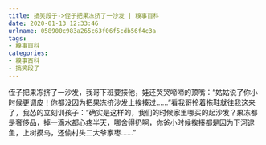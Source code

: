 ```yaml
---
title: 搞笑段子->侄子把果冻挤了一沙发 | 糗事百科
date: 2020-01-13 12:33:46
urlname: 058900c983a265c63f06f5cdb56f4c3a
tags: 
- 糗事百科
categories:
- 糗事百科
- 搞笑段子
---
```

侄子把果冻挤了一沙发，我哥下班要揍他，娃还哭哭啼啼的顶嘴：“姑姑说了你小时候更调皮！你都没因为把果冻挤沙发上挨揍过……”看我哥拎着拖鞋就往我这来了，我怂的立刻训孩子：“确实是这样的，我们的时候家里哪买的起沙发？果冻都是奢侈品，掉一滴水都心疼半天，哪舍得扔啊，你爸小时候挨揍都是因为下河逮鱼，上树摸鸟，还偷村头二大爷家枣……”



